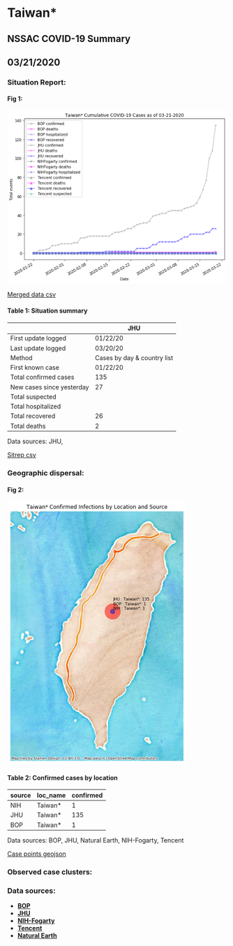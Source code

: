 # Taiwan*
## NSSAC COVID-19 Summary
## 03/21/2020



### Situation Report:
#### Fig 1:
![Taiwan* cases](../merged_histories/Taiwan*_merged_histories.png)

[Merged data csv](https://github.com/SchlittDataSci/SchlittDataSci.github.io/blob/master/data/tables/Taiwan*_merged_daily.csv)

#### Table 1: Situation summary


|                           | JHU                         |
|---------------------------|-----------------------------|
| First update logged       | 01/22/20                    |
| Last update logged        | 03/20/20                    |
| Method                    | Cases by day & country list |
| First known case          | 01/22/20                    |
| Total confirmed cases     | 135                         |
| New cases since yesterday | 27                          |
| Total suspected           |                             |
| Total hospitalized        |                             |
| Total recovered           | 26                          |
| Total deaths              | 2                           |

Data sources: JHU, 


[Sitrep csv](https://github.com/SchlittDataSci/SchlittDataSci.github.io/blob/master/data/tables/Taiwan*_sitrep.csv)

### Geographic dispersal:
#### Fig 2:
![Taiwan* mapped](../case_locs/Taiwan*_case_locs.png)

#### Table 2: Confirmed cases by location


| source   | loc_name   |   confirmed |
|----------|------------|-------------|
| NIH      | Taiwan*    |           1 |
| JHU      | Taiwan*    |         135 |
| BOP      | Taiwan*    |           1 |

Data sources: BOP, JHU, Natural Earth, NIH-Fogarty, Tencent


[Case points geojson](https://github.com/SchlittDataSci/SchlittDataSci.github.io/blob/master/data/shapes/Taiwan*_case_locs.geojson)

### Observed case clusters:
### Data sources:
* **[BOP](https://github.com/beoutbreakprepared/nCoV2019)**
* **[JHU](https://github.com/CSSEGISandData/COVID-19)** 
* **[NIH-Fogarty](https://docs.google.com/spreadsheets/d/1jS24DjSPVWa4iuxuD4OAXrE3QeI8c9BC1hSlqr-NMiU/edit#gid=1187587451)** 
* **[Tencent](https://news.qq.com/zt2020/page/feiyan.htm)**
* **[Natural Earth](https://www.naturalearthdata.com/forums/forum/natural-earth-map-data/cultural-vectors/admin-1-states-provinces-and-their-boundaries/)**

<!-- Global site tag (gtag.js) - Google Analytics -->
<script async src="https://www.googletagmanager.com/gtag/js?id=UA-158816269-1"></script>
<script>
  window.dataLayer = window.dataLayer || [];
  function gtag(){dataLayer.push(arguments);}
  gtag('js', new Date());

  gtag('config', 'UA-158816269-1');
</script>